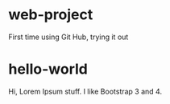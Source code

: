 # web-project
First time using Git Hub, trying it out

# hello-world
Hi, Lorem Ipsum stuff. I like Bootstrap 3 and 4.

